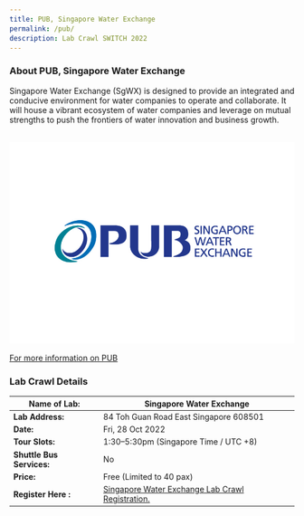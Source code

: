 ```yaml
---
title: PUB, Singapore Water Exchange
permalink: /pub/
description: Lab Crawl SWITCH 2022
---
```

### **About PUB, Singapore Water Exchange** 

Singapore Water Exchange (SgWX) is designed to provide an integrated and conducive environment for water companies to operate and collaborate. It will house a vibrant ecosystem of water companies and leverage on mutual strengths to push the frontiers of water innovation and business growth.

 
![PUB Lab Crawl SWITCH 2022](/images/singapore-water-exchange-logo%20-%20Xin%20Wei%20Wong.jpg)

[For more information on PUB](https://www.pub.gov.sg/sgwx/about)

### **Lab Crawl Details**

| **Name of Lab:** | Singapore Water Exchange |
| -------- | -------- |
| **Lab Address:** | 84 Toh Guan Road East Singapore 608501 |
|**Date:** | Fri, 28 Oct 2022 |
|**Tour Slots:** | 1:30–5:30pm (Singapore Time / UTC +8) |
|**Shuttle Bus Services:** | No |
|**Price:** | Free (Limited to 40 pax) |
|**Register Here :** | [Singapore Water Exchange Lab Crawl Registration.](https://docs.google.com/forms/d/e/1FAIpQLScXBOc2DLcSxv4Nt5GSfViYYHlGlQQqyzZCOn31Wpm9DIJA9A/viewform) |